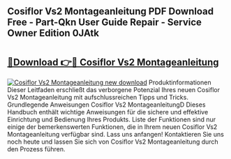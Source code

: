 ## Cosiflor Vs2 Montageanleitung PDF Download Free - Part-Qkn User Guide Repair - Service Owner Edition 0JAtk

# <h2><a href="http://df6wsr3.blite.top/?on=Cosiflor+Vs2+Montageanleitung">🔗Download 👉🔴 Cosiflor Vs2 Montageanleitung</a></h2>

[![Cosiflor Vs2 Montageanleitung new download](https://i.imgur.com/lujVjoI.png)](http://df6wsr3.blite.top/?on=Cosiflor+Vs2+Montageanleitung)
Produktinformationen Dieser Leitfaden erschließt das verborgene Potenzial Ihres neuen Cosiflor Vs2 Montageanleitung mit aufschlussreichen Tipps und Tricks. Grundlegende Anweisungen Cosiflor Vs2 MontageanleitungD Dieses Handbuch enthält wichtige Anweisungen für die sichere und effektive Einrichtung und Bedienung Ihres Produkts. Liste der Funktionen sind nur einige der bemerkenswerten Funktionen, die in Ihrem neuen Cosiflor Vs2 Montageanleitung verfügbar sind. Lass uns anfangen! Kontaktieren Sie uns noch heute und lassen Sie sich von Cosiflor Vs2 Montageanleitung durch den Prozess führen.
